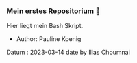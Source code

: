 ### Mein erstes Repositorium 💃

Hier liegt mein Bash Skript.

- Author: Pauline Koenig

Datum : 2023-03-14
date by Ilias Choumnai 
